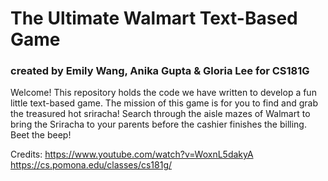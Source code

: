 # The Ultimate Walmart Text-Based Game
### created by Emily Wang, Anika Gupta & Gloria Lee for CS181G

Welcome! This repository holds the code we have written to develop a fun little text-based game. 
The mission of this game is for you to find and grab the treasured hot sriracha! Search through the aisle mazes of Walmart to bring the Sriracha to your parents before the cashier finishes the billing. 
Beet the beep!

Credits:
https://www.youtube.com/watch?v=WoxnL5dakyA  
https://cs.pomona.edu/classes/cs181g/

